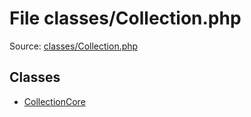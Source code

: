 File classes/Collection.php
=========

Source: [classes/Collection.php](https://github.com/PrestaShop/PrestaShop/blob/1.5.3.1/classes/Collection.php)


Classes
-------

* [CollectionCore](class.CollectionCore.md)

